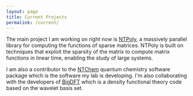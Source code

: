 ```yaml
---
layout: page
title: Current Projects
permalink: /current/
---
```


The main project I am working on right now is
[NTPoly](https://william-dawson.github.io/NTPoly/), a massively parallel
library for computing the functions of sparse matrices. NTPoly is built on
techniques that exploit the sparsity of the matrix to compute matrix
functions in linear time, enabling the study of large systems.

I am also a contributor to the
[NTChem](http://labs.aics.riken.jp/nakajimat_top/EHome.html) quantum chemistry
software package which is the software my lab is developing. I'm also
collaborating with the developers of [BigDFT](http://bigdft.org/Wiki/index.php?title=BigDFT_website) which is
a density functional theory code based on the wavelet basis set.
